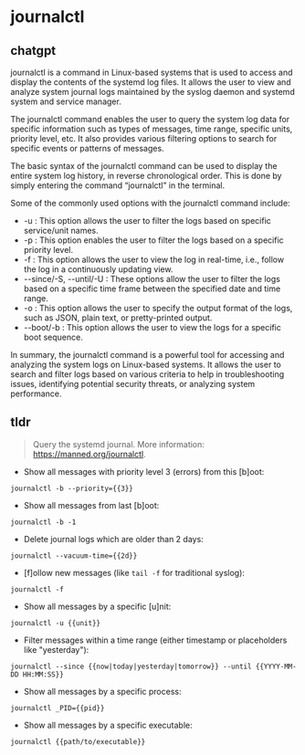 # journalctl 
## chatgpt 
journalctl is a command in Linux-based systems that is used to access and display the contents of the systemd log files. It allows the user to view and analyze system journal logs maintained by the syslog daemon and systemd system and service manager.

The journalctl command enables the user to query the system log data for specific information such as types of messages, time range, specific units, priority level, etc. It also provides various filtering options to search for specific events or patterns of messages.

The basic syntax of the journalctl command can be used to display the entire system log history, in reverse chronological order. This is done by simply entering the command “journalctl” in the terminal. 

Some of the commonly used options with the journalctl command include:

- -u : This option allows the user to filter the logs based on specific service/unit names.
- -p : This option enables the user to filter the logs based on a specific priority level. 
- -f : This option allows the user to view the log in real-time, i.e., follow the log in a continuously updating view. 
- --since/-S, --until/-U : These options allow the user to filter the logs based on a specific time frame between the specified date and time range. 
- -o : This option allows the user to specify the output format of the logs, such as JSON, plain text, or pretty-printed output.
- --boot/-b : This option allows the user to view the logs for a specific boot sequence.


In summary, the journalctl command is a powerful tool for accessing and analyzing the system logs on Linux-based systems. It allows the user to search and filter logs based on various criteria to help in troubleshooting issues, identifying potential security threats, or analyzing system performance. 

## tldr 
 
> Query the systemd journal.
> More information: <https://manned.org/journalctl>.

- Show all messages with priority level 3 (errors) from this [b]oot:

`journalctl -b --priority={{3}}`

- Show all messages from last [b]oot:

`journalctl -b -1`

- Delete journal logs which are older than 2 days:

`journalctl --vacuum-time={{2d}}`

- [f]ollow new messages (like `tail -f` for traditional syslog):

`journalctl -f`

- Show all messages by a specific [u]nit:

`journalctl -u {{unit}}`

- Filter messages within a time range (either timestamp or placeholders like "yesterday"):

`journalctl --since {{now|today|yesterday|tomorrow}} --until {{YYYY-MM-DD HH:MM:SS}}`

- Show all messages by a specific process:

`journalctl _PID={{pid}}`

- Show all messages by a specific executable:

`journalctl {{path/to/executable}}`
